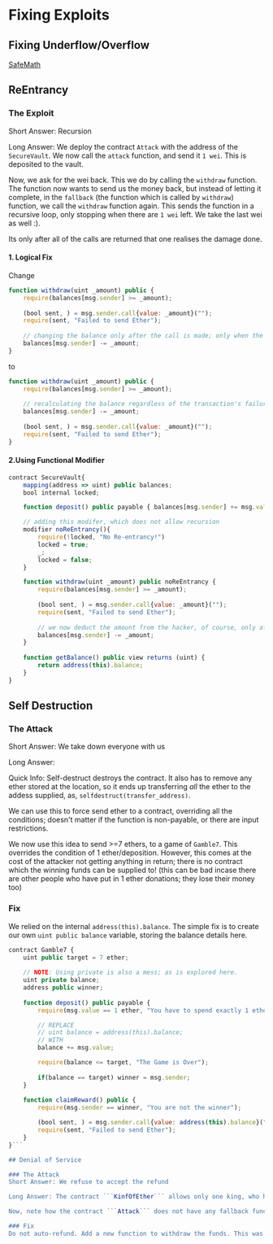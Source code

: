 # Fixing Exploits

## Fixing Underflow/Overflow
[SafeMath](https://github.com/OpenZeppelin/openzeppelin-contracts/blob/master/contracts/math/SafeMath.sol)

## ReEntrancy

### The Exploit
Short Answer: Recursion 

Long Answer:
We deploy the contract ```Attack``` with the address of the ```SecureVault```. We now call the ```attack``` function, and send it ```1 wei```. This is deposited to the vault.

Now, we ask for the wei back. This we do by calling the ```withdraw``` function. The function now wants to send us the money back, but instead of letting it complete, in the ```fallback``` (the function which is called by ```withdraw```) function, we call the ```withdraw``` function again. This sends the function in a recursive loop, only stopping when there are ```1 wei``` left. We take the last wei as well :).

Its only after all of the calls are returned that one realises the damage done. 

#### 1. Logical Fix

Change
```javascript
function withdraw(uint _amount) public {
    require(balances[msg.sender] >= _amount);
    
    (bool sent, ) = msg.sender.call{value: _amount}("");
    require(sent, "Failed to send Ether");
    
    // changing the balance only after the call is made; only when the transaction is successful
    balances[msg.sender] -= _amount;
}
```

to

```javascript
function withdraw(uint _amount) public {
    require(balances[msg.sender] >= _amount);
  
    // recalculating the balance regardless of the transaction's failure or success. It is not helpful for every case. Look for mutex locks, with the help of functional modifier.
    balances[msg.sender] -= _amount;
    
    (bool sent, ) = msg.sender.call{value: _amount}("");
    require(sent, "Failed to send Ether");  
}
```

#### 2.Using Functional Modifier
```javascript
contract SecureVault{
    mapping(address => uint) public balances;
    bool internal locked;

    function deposit() public payable { balances[msg.sender] += msg.value; }

    // adding this modifer, which does not allow recursion
    modifier noReEntrancy(){
        require(!locked, "No Re-entrancy!")
        locked = true;
        _;
        locked = false;
    }

    function withdraw(uint _amount) public noReEntrancy {
        require(balances[msg.sender] >= _amount);
        
        (bool sent, ) = msg.sender.call{value: _amount}("");
        require(sent, "Failed to send Ether");
        
        // we now deduct the amount from the hacker, of course, only after the transaction's success.
        balances[msg.sender] -= _amount;
    }
    
    function getBalance() public view returns (uint) {
        return address(this).balance;
    }
}
```

## Self Destruction

### The Attack
Short Answer: We take down everyone with us

Long Answer:

Quick Info: Self-destruct destroys the contract. It also has to remove any ether stored at the location, so it ends up transferring *all* the ether to the addess supplied, as, ```selfdestruct(transfer_address)```.

We can use this to force send ether to a contract, overriding all the conditions; doesn't matter if the function is non-payable, or there are input restrictions.

We now use this idea to send >=7 ethers, to a game of ```Gamble7```. This overrides the condition of 1 ether/deposition. However, this comes at the cost of the attacker not getting anything in return; there is no contract which the winning funds can be supplied to! (this can be bad incase there are other people who have put in 1 ether donations; they lose their money too)

### Fix
We relied on the internal ```address(this).balance```. The simple fix is to create our own ```uint public balance``` variable, storing the balance details here.

```javascript
contract Gamble7 {
    uint public target = 7 ether;
    
    // NOTE: Using private is also a mess; as is explored here.
    uint private balance;
    address public winner;
    
    function deposit() public payable {
        require(msg.value == 1 ether, "You have to spend exactly 1 ether!");

        // REPLACE
        // uint balance = address(this).balance;
        // WITH
        balance += msg.value;

        require(balance <= target, "The Game is Over");
        
        if(balance == target) winner = msg.sender;
    }
 
    function claimReward() public {
        require(msg.sender == winner, "You are not the winner");

        (bool sent, ) = msg.sender.call{value: address(this).balance}("");
        require(sent, "Failed to send Ether");
    }
}```

## Denial of Service

### The Attack
Short Answer: We refuse to accept the refund

Long Answer: The contract ```KinfOfEther``` allows only one king, who has maximum amount of ether in storage currently. The "kings" are usualy accounts of people, residing in the ```EVM```, along with contracts themselves. Infact what we exploit is partly the fact that user account and contract account addresses are indistinguishable; we can have a contract pretend to be a user. This is not an issue, and is perfectly valid. [Source](https://stackoverflow.com/questions/42081194/where-do-smart-contracts-reside-in-blockchain-ethereum-or-hyperledger)

Now, note how the contract ```Attack``` does not have any fallback function to accept the ether back. This simply means that the transactions will fail; this contract can *not* receive any ether. Thus, we stay the king, by not accepting the refund XD

### Fix
Do not auto-refund. Add a new function to withdraw the funds. This was execution will be un-haltered.
